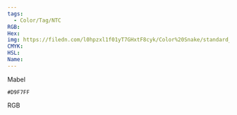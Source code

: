 ```yaml
---
tags:
  - Color/Tag/NTC
RGB:
Hex:
img: https://filedn.com/l0hpzxl1f01yT7GHxtF8cyk/Color%20Snake/standard_csv_to_svg/D9F7FF.svg
CMYK:
HSL:
Name:
---
```

Mabel
```palette
#D9F7FF
```
RGB
